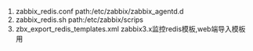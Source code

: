 1. zabbix_redis.conf
path:/etc/zabbix/zabbix_agentd.d
2. zabbix_redis.sh
path:/etc/zabbix/scrips
3. zbx_export_redis_templates.xml
zabbix3.x监控redis模板,web端导入模板用
